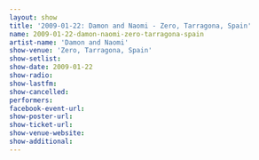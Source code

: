 ```yaml
---
layout: show
title: '2009-01-22: Damon and Naomi - Zero, Tarragona, Spain'
name: 2009-01-22-damon-naomi-zero-tarragona-spain
artist-name: 'Damon and Naomi'
show-venue: 'Zero, Tarragona, Spain'
show-setlist: 
show-date: 2009-01-22
show-radio: 
show-lastfm: 
show-cancelled: 
performers: 
facebook-event-url: 
show-poster-url: 
show-ticket-url: 
show-venue-website: 
show-additional: 
---
```


